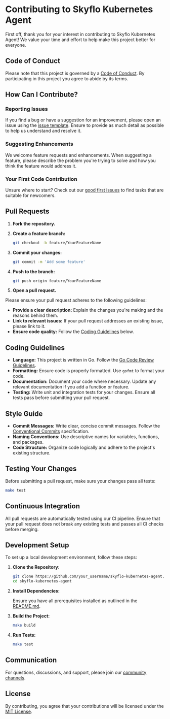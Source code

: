 # Contributing to Skyflo Kubernetes Agent

First off, thank you for your interest in contributing to Skyflo Kubernetes Agent! We value your time and effort to help make this project better for everyone.

## Code of Conduct

Please note that this project is governed by a [Code of Conduct](CODE_OF_CONDUCT.md). By participating in this project you agree to abide by its terms.

## How Can I Contribute?

### Reporting Issues

If you find a bug or have a suggestion for an improvement, please open an issue using the [issue template](.github/ISSUE_TEMPLATE.md). Ensure to provide as much detail as possible to help us understand and resolve it.

### Suggesting Enhancements

We welcome feature requests and enhancements. When suggesting a feature, please describe the problem you're trying to solve and how you think the feature would address it.

### Your First Code Contribution

Unsure where to start? Check out our [good first issues](https://github.com/your_username/skyflo-kubernetes-agent/issues?q=is%3Aissue+is%3Aopen+label%3A%22good+first+issue%22) to find tasks that are suitable for newcomers.

## Pull Requests

1. **Fork the repository.**
2. **Create a feature branch:**

    ```bash
    git checkout -b feature/YourFeatureName
    ```

3. **Commit your changes:**

    ```bash
    git commit -m 'Add some feature'
    ```

4. **Push to the branch:**

    ```bash
    git push origin feature/YourFeatureName
    ```

5. **Open a pull request.**

Please ensure your pull request adheres to the following guidelines:

- **Provide a clear description:** Explain the changes you're making and the reasons behind them.
- **Link to relevant issues:** If your pull request addresses an existing issue, please link to it.
- **Ensure code quality:** Follow the [Coding Guidelines](#coding-guidelines) below.

## Coding Guidelines

- **Language:** This project is written in Go. Follow the [Go Code Review Guidelines](https://github.com/golang/go/wiki/CodeReviewComments).
- **Formatting:** Ensure code is properly formatted. Use `gofmt` to format your code.
- **Documentation:** Document your code where necessary. Update any relevant documentation if you add a function or feature.
- **Testing:** Write unit and integration tests for your changes. Ensure all tests pass before submitting your pull request.

## Style Guide

- **Commit Messages:** Write clear, concise commit messages. Follow the [Conventional Commits](https://www.conventionalcommits.org/en/v1.0.0/) specification.
- **Naming Conventions:** Use descriptive names for variables, functions, and packages.
- **Code Structure:** Organize code logically and adhere to the project's existing structure.

## Testing Your Changes

Before submitting a pull request, make sure your changes pass all tests:

```bash
make test
```

## Continuous Integration

All pull requests are automatically tested using our CI pipeline. Ensure that your pull request does not break any existing tests and passes all CI checks before merging.

## Development Setup

To set up a local development environment, follow these steps:

1. **Clone the Repository:**

    ```bash
    git clone https://github.com/your_username/skyflo-kubernetes-agent.git
    cd skyflo-kubernetes-agent
    ```

2. **Install Dependencies:**

    Ensure you have all prerequisites installed as outlined in the [README.md](README.md).

3. **Build the Project:**

    ```bash
    make build
    ```

4. **Run Tests:**

    ```bash
    make test
    ```

## Communication

For questions, discussions, and support, please join our [community channels](https://github.com/your_username/skyflo-kubernetes-agent#communication).

## License

By contributing, you agree that your contributions will be licensed under the [MIT License](LICENSE). 